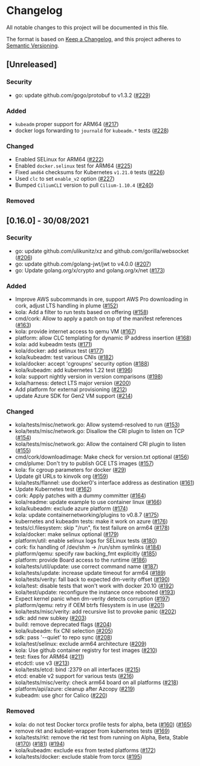 # Changelog
All notable changes to this project will be documented in this file.

The format is based on [Keep a Changelog](https://keepachangelog.com/en/1.0.0/), and this project adheres to [Semantic Versioning](https://semver.org/spec/v2.0.0.html).

## [Unreleased]
### Security
- go: update github.com/gogo/protobuf to v1.3.2 ([#229](https://github.com/kinvolk/mantle/pull/229))

### Added
- `kubeadm` proper support for ARM64 ([#217](https://github.com/kinvolk/mantle/pull/217))
- docker logs forwarding to `journald` for `kubeadm.*` tests ([#228](https://github.com/kinvolk/mantle/pull/228))

### Changed
- Enabled SELinux for ARM64 ([#222](https://github.com/kinvolk/mantle/pull/222/))
- Enabled `docker.selinux` test for ARM64 ([#225](https://github.com/kinvolk/mantle/pull/225))
- Fixed `amd64` checksums for Kubernetes `v1.21.0` tests ([#226](https://github.com/kinvolk/mantle/pull/226))
- Used `clc` to set `enable_v2` option ([#227](https://github.com/kinvolk/mantle/pull/227))
- Bumped `CiliumCLI` version to pull `Cilium-1.10.4` ([#240](https://github.com/kinvolk/mantle/pull/230))

### Removed

## [0.16.0] - 30/08/2021

### Security
- go: update github.com/ulikunitz/xz and github.com/gorilla/websocket ([#206](https://github.com/kinvolk/mantle/pull/206))
- go: update github.com/golang-jwt/jwt to v4.0.0 ([#207](https://github.com/kinvolk/mantle/pull/207))
- go: Update golang.org/x/crypto and golang.org/x/net ([#173](https://github.com/kinvolk/mantle/pull/173))

### Added
- Improve AWS subcommands in ore, support AWS Pro downloading in cork, adjust LTS handling in plume ([#152](https://github.com/kinvolk/mantle/pull/152))
- kola: Add a filter to run tests based on offering ([#158](https://github.com/kinvolk/mantle/pull/158))
- cmd/cork: Allow to apply a patch on top of the manifest references ([#163](https://github.com/kinvolk/mantle/pull/163))
- kola: provide internet access to qemu VM ([#167](https://github.com/kinvolk/mantle/pull/167))
- platform: allow CLC templating for dynamic IP address insertion ([#168](https://github.com/kinvolk/mantle/pull/168))
- kola: add kubeadm tests ([#171](https://github.com/kinvolk/mantle/pull/171))
- kola/docker: add selinux test ([#177](https://github.com/kinvolk/mantle/pull/177))
- kola/kubeadm: test various CNIs ([#182](https://github.com/kinvolk/mantle/pull/182))
- kola/docker: accept 'cgroupns' security option ([#188](https://github.com/kinvolk/mantle/pull/188))
- kola/kubeadm: add kubernetes 1.22 test ([#196](https://github.com/kinvolk/mantle/pull/196))
- kola: support nightly version in version comparisons ([#198](https://github.com/kinvolk/mantle/pull/198))
- kola/harness: detect LTS major version ([#200](https://github.com/kinvolk/mantle/pull/200))
- Add platform for external provisioning ([#212](https://github.com/kinvolk/mantle/pull/212))
- update Azure SDK for Gen2 VM support ([#214](https://github.com/kinvolk/mantle/pull/214))

### Changed
- kola/tests/misc/network.go: Allow systemd-resolved to run ([#153](https://github.com/kinvolk/mantle/pull/153))
- kola/tests/misc/network.go: Disallow the CRI plugin to listen on TCP ([#154](https://github.com/kinvolk/mantle/pull/154))
- kola/tests/misc/network.go: Allow the containerd CRI plugin to listen ([#155](https://github.com/kinvolk/mantle/pull/155))
- cmd/cork/downloadimage: Make check for version.txt optional ([#156](https://github.com/kinvolk/mantle/pull/156))
- cmd/plume: Don't try to publish GCE LTS images ([#157](https://github.com/kinvolk/mantle/pull/157))
- kola: fix cgroup parameters for docker ([#29](https://github.com/kinvolk/mantle/pull/29))
- Update git URLs to kinvolk org ([#159](https://github.com/kinvolk/mantle/pull/159))
- kola/tests/flannel: use docker0's interface address as destination ([#161](https://github.com/kinvolk/mantle/pull/161))
- Update Kubernetes test ([#162](https://github.com/kinvolk/mantle/pull/162))
- cork: Apply patches with a dummy committer ([#164](https://github.com/kinvolk/mantle/pull/164))
- kola/readme: update example to use container linux ([#166](https://github.com/kinvolk/mantle/pull/166))
- kola/kubeadm: exclude azure platform ([#174](https://github.com/kinvolk/mantle/pull/174))
- kola: update containernetworking/plugins to v0.8.7 ([#175](https://github.com/kinvolk/mantle/pull/175))
- kubernetes and kubeadm tests: make it work on azure ([#176](https://github.com/kinvolk/mantle/pull/176))
- tests/cl.filesystem: skip "/run", fix test failure on arm64 ([#178](https://github.com/kinvolk/mantle/pull/178))
- kola/docker: make selinux optional ([#179](https://github.com/kinvolk/mantle/pull/179))
- platform/util: enable selinux logs for SELinux tests ([#180](https://github.com/kinvolk/mantle/pull/180))
- cork: fix handling of /dev/shm -> /run/shm symlinks ([#184](https://github.com/kinvolk/mantle/pull/184))
- platform/qemu: specify raw backing_fmt explicitly ([#185](https://github.com/kinvolk/mantle/pull/185))
- platform: provide Board access to the runtime ([#186](https://github.com/kinvolk/mantle/pull/186))
- kola/tests/util/update: use correct command name ([#187](https://github.com/kinvolk/mantle/pull/187))
- kola/tests/update: increase update timeout for arm64 ([#189](https://github.com/kinvolk/mantle/pull/189))
- kola/tests/verity: fall back to expected dm-verity offset ([#190](https://github.com/kinvolk/mantle/pull/190))
- kola/test: disable tests that won't work with docker 20.10 ([#192](https://github.com/kinvolk/mantle/pull/192))
- kola/test/update: reconfigure the instance once rebooted ([#193](https://github.com/kinvolk/mantle/pull/193))
- Expect kernel panic when dm-verity detects corruption ([#197](https://github.com/kinvolk/mantle/pull/197))
- platform/qemu: retry if OEM btrfs filesystem is in use ([#201](https://github.com/kinvolk/mantle/pull/201))
- kola/tests/misc/verity: add recursive list to provoke panic ([#202](https://github.com/kinvolk/mantle/pull/202))
- sdk: add new subkey ([#203](https://github.com/kinvolk/mantle/pull/203))
- build: remove deprecated flags ([#204](https://github.com/kinvolk/mantle/pull/204))
- kola/kubeadm: fix CNI selection [(#205](https://github.com/kinvolk/mantle/pull/205))
- sdk: pass '--quiet' to repo sync ([#208](https://github.com/kinvolk/mantle/pull/208))
- kola/test/selinux: exclude arm64 architecture ([#209](https://github.com/kinvolk/mantle/pull/209))
- kola: Use github container registry for test images ([#210](https://github.com/kinvolk/mantle/pull/210))
- test: fixes for ARM64 ([#211](https://github.com/kinvolk/mantle/pull/211))
- etcdctl: use v3 ([#213](https://github.com/kinvolk/mantle/pull/213))
- kola/tests/etcd: bind :2379 on all interfaces ([#215](https://github.com/kinvolk/mantle/pull/215))
- etcd: enable v2 support for various tests ([#216](https://github.com/kinvolk/mantle/pull/216))
- kola/tests/misc/verity: check arm64 board on all platforms ([#218](https://github.com/kinvolk/mantle/pull/218))
- platform/api/azure: cleanup after Azcopy ([#219](https://github.com/kinvolk/mantle/pull/219))
- kubeadm: use ghcr for Calico ([#220](https://github.com/kinvolk/mantle/pull/220))

### Removed
- kola: do not test Docker torcx profile tests for alpha, beta ([#160](https://github.com/kinvolk/mantle/pull/160)) ([#165](https://github.com/kinvolk/mantle/pull/165))
- remove rkt and kubelet-wrapper from kubernetes tests ([#169](https://github.com/kinvolk/mantle/pull/169))
- kola/tests/rkt: remove the rkt test from running on Alpha, Beta, Stable ([#170](https://github.com/kinvolk/mantle/pull/170)) ([#181](https://github.com/kinvolk/mantle/pull/181)) ([#194](https://github.com/kinvolk/mantle/pull/194))
- kola/kubeadm: exclude esx from tested platforms ([#172](https://github.com/kinvolk/mantle/pull/172))
- kola/tests/docker: exclude stable from torcx ([#195](https://github.com/kinvolk/mantle/pull/195))
